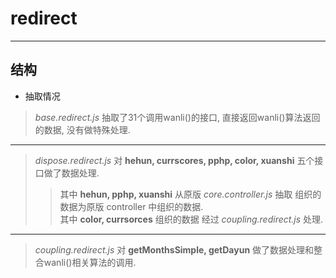 # redirect
---------------
## 结构 ##
- 抽取情况
> *base.redirect.js* 抽取了31个调用wanli()的接口, 直接返回wanli()算法返回的数据, 没有做特殊处理. <br>
---
> *dispose.redirect.js* 对 **hehun, currscores, pphp, color, xuanshi** 五个接口做了数据处理.
>> 其中 **hehun, pphp, xuanshi** 从原版 *core.controller.js* 抽取 组织的数据为原版 controller 中组织的数据. <br>
>> 其中 **color, currsorces** 组织的数据 经过 *coupling.redirect.js* 处理.
---
> *coupling.redirect.js* 对 **getMonthsSimple, getDayun** 做了数据处理和整合wanli()相关算法的调用.
>> 
